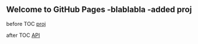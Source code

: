 ## Welcome to GitHub Pages -blablabla -added proj
before TOC
[proj](proj.md)

after TOC
[API](B.html)